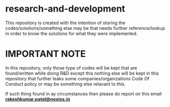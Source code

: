 # research-and-development
This repository is created with the intention of storing the codes/solutions/something else may be that needs further reference/lookup in order to know the solutions for what they were implemented.

# IMPORTANT NOTE
In this repository, only those type of codes will be kept that are found/written while doing R&D except this nothing else will be kept in this repository that further leaks some companies/organizations Code Of Conduct policy or may be something else relavant to this.

If such thing found in ay circumstances then please do report on this email **rakeshkumar.patel@nexios.in** 
